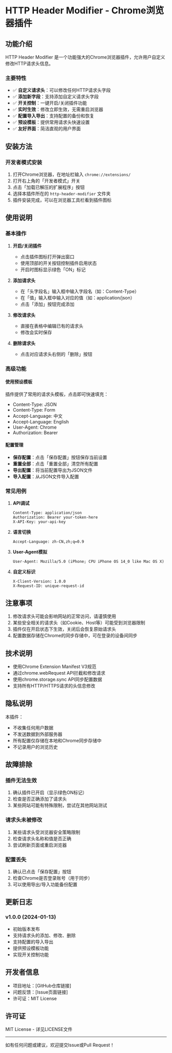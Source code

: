 # HTTP Header Modifier - Chrome浏览器插件

## 功能介绍

HTTP Header Modifier 是一个功能强大的Chrome浏览器插件，允许用户自定义修改HTTP请求头信息。

### 主要特性

- ✅ **自定义请求头**：可以修改任何HTTP请求头字段
- ✅ **添加新字段**：支持添加自定义请求头字段
- ✅ **开关控制**：一键开启/关闭插件功能
- ✅ **实时生效**：修改立即生效，无需重启浏览器
- ✅ **配置导入导出**：支持配置的备份和恢复
- ✅ **预设模板**：提供常用请求头快速设置
- ✅ **友好界面**：简洁直观的用户界面

## 安装方法

### 开发者模式安装

1. 打开Chrome浏览器，在地址栏输入 `chrome://extensions/`
2. 打开右上角的「开发者模式」开关
3. 点击「加载已解压的扩展程序」按钮
4. 选择本插件所在的 `http-header-modifier` 文件夹
5. 插件安装完成，可以在浏览器工具栏看到插件图标

## 使用说明

### 基本操作

1. **开启/关闭插件**
   - 点击插件图标打开弹出窗口
   - 使用顶部的开关按钮控制插件启用状态
   - 开启时图标显示绿色「ON」标记

2. **添加请求头**
   - 在「头字段名」输入框中输入字段名（如：Content-Type）
   - 在「值」输入框中输入对应的值（如：application/json）
   - 点击「添加」按钮完成添加

3. **修改请求头**
   - 直接在表格中编辑已有的请求头
   - 修改会实时保存

4. **删除请求头**
   - 点击对应请求头右侧的「删除」按钮

### 高级功能

#### 使用预设模板
插件提供了常用的请求头模板，点击即可快速填充：
- Content-Type: JSON
- Content-Type: Form
- Accept-Language: 中文
- Accept-Language: English
- User-Agent: Chrome
- Authorization: Bearer

#### 配置管理

- **保存配置**：点击「保存配置」按钮保存当前设置
- **重置全部**：点击「重置全部」清空所有配置
- **导出配置**：将当前配置导出为JSON文件
- **导入配置**：从JSON文件导入配置

### 常见用例

1. **API调试**
   ```
   Content-Type: application/json
   Authorization: Bearer your-token-here
   X-API-Key: your-api-key
   ```

2. **语言切换**
   ```
   Accept-Language: zh-CN,zh;q=0.9
   ```

3. **User-Agent模拟**
   ```
   User-Agent: Mozilla/5.0 (iPhone; CPU iPhone OS 14_0 like Mac OS X)
   ```

4. **自定义标识**
   ```
   X-Client-Version: 1.0.0
   X-Request-ID: unique-request-id
   ```

## 注意事项

1. 修改请求头可能会影响网站的正常访问，请谨慎使用
2. 某些安全相关的请求头（如Cookie、Host等）可能受到浏览器限制
3. 插件仅在开启状态下生效，关闭后会恢复原始请求头
4. 配置数据存储在Chrome的同步存储中，可在登录的设备间同步

## 技术说明

- 使用Chrome Extension Manifest V3规范
- 通过chrome.webRequest API拦截和修改请求
- 使用chrome.storage.sync API同步配置数据
- 支持所有HTTP/HTTPS请求的头信息修改

## 隐私说明

本插件：
- 不收集任何用户数据
- 不发送数据到外部服务器
- 所有配置仅存储在本地和Chrome同步存储中
- 不记录用户的浏览历史

## 故障排除

### 插件无法生效
1. 确认插件已开启（显示绿色ON标记）
2. 检查是否正确添加了请求头
3. 某些网站可能有特殊限制，尝试在其他网站测试

### 请求头未被修改
1. 某些请求头受浏览器安全策略限制
2. 检查请求头名称和值是否正确
3. 尝试刷新页面或重启浏览器

### 配置丢失
1. 确认已点击「保存配置」按钮
2. 检查Chrome是否登录账号（用于同步）
3. 可以使用导出/导入功能备份配置

## 更新日志

### v1.0.0 (2024-01-13)
- 初始版本发布
- 支持请求头的添加、修改、删除
- 支持配置的导入导出
- 提供预设模板功能
- 实现开关控制功能

## 开发者信息

- 项目地址：[GitHub仓库链接]
- 问题反馈：[Issue页面链接]
- 许可证：MIT License

## 许可证

MIT License - 详见LICENSE文件

---

如有任何问题或建议，欢迎提交Issue或Pull Request！